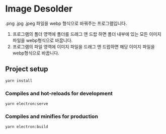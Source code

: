 # Image Desolder

.png .jpg .jpeg 파일을 webp 형식으로 바꿔주는 프로그램입니다.
1. 프로그램의 폴더 영역에 폴더를 드래그 앤 드랍 하면 폴더 내부에 있는 모든 이미지 파일을 webp형식으로 바꿉니다.
2. 프로그램의 파일 영역에 이미지 파일을 드래그 앤 드랍하면 해당 이미지 파일을 webp형식으로 바꿉니다.

## Project setup
```
yarn install
```

### Compiles and hot-reloads for development
```
yarn electron:serve
```

### Compiles and minifies for production
```
yarn electron:build
```
